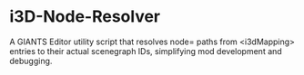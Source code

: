 # i3D-Node-Resolver
A GIANTS Editor utility script that resolves node= paths from &lt;i3dMapping> entries to their actual scenegraph IDs, simplifying mod development and debugging.
